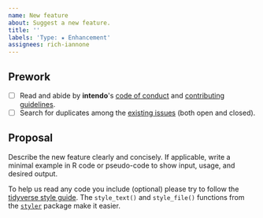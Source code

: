 ```yaml
---
name: New feature
about: Suggest a new feature.
title: ''
labels: 'Type: ★ Enhancement'
assignees: rich-iannone
---
```


## Prework

- [ ] Read and abide by **intendo**'s [code of conduct](https://www.contributor-covenant.org/version/2/0/code_of_conduct/) and [contributing guidelines](https://github.com/rich-iannone/intendo/blob/main/.github/CONTRIBUTING.md).
- [ ] Search for duplicates among the [existing issues](https://github.com/rich-iannone/intendo/issues) (both open and closed).

## Proposal

Describe the new feature clearly and concisely. If applicable, write a minimal example in R code or pseudo-code to show input, usage, and desired output.

To help us read any code you include (optional) please try to follow the [tidyverse style guide](https://style.tidyverse.org/). The `style_text()` and `style_file()` functions from the [`styler`](https://github.com/r-lib/styler) package make it easier.
